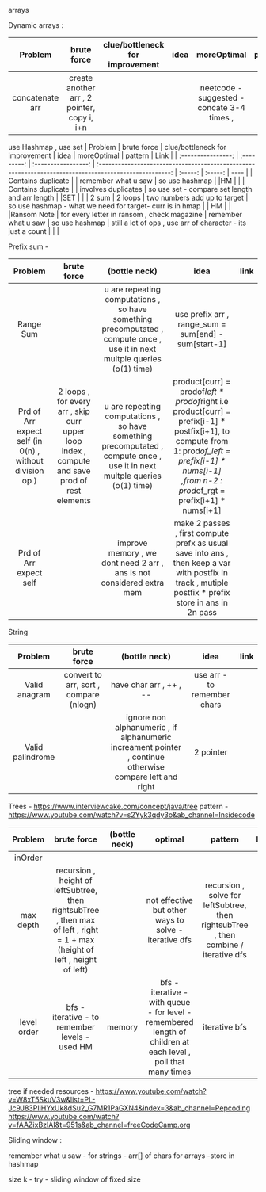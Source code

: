 arrays

Dynamic arrays : 

| Problem | brute force | clue/bottleneck for improvement | idea | moreOptimal | pattern | Link |
| :----------------: | :---------: | :-----------------: | :----------------------------------------------------------------------------------------------------: | :-----: | :-----: | ---- |
| concatenate arr | create another arr  , 2 pointer, copy i, i+n  | | | neetcode - suggested - concate 3-4 times , | | |


use Hashmap , use set
| Problem | brute force | clue/bottleneck for improvement | idea | moreOptimal | pattern | Link |
| :----------------: | :---------: | :-----------------: | :----------------------------------------------------------------------------------------------------: | :-----: | :-----: | ---- |
| Contains duplicate | | remember what u saw | so use hashmap | |HM | |
| Contains duplicate | | involves duplicates | so use set - compare set length and arr length | |SET | |
| 2 sum | 2 loops | two numbers add up to target | so use hashmap - what we need for target- curr is in hmap | | HM | |
|Ransom Note | for every letter in ransom , check magazine | remember what u saw | so use hashmap | still a lot of ops , use arr of character - its just a count | | |

Prefix sum -

|                         Problem                         |                                          brute force                                          |                                                       (bottle neck)                                                        |                                                                                                  idea                                                                                                  | link |
| :-----------------------------------------------------: | :-------------------------------------------------------------------------------------------: | :------------------------------------------------------------------------------------------------------------------------: | :----------------------------------------------------------------------------------------------------------------------------------------------------------------------------------------------------: | :--: |
|                        Range Sum                        |                                                                                               | u are repeating computations , so have something precomputated , compute once , use it in next multple queries (o(1) time) |                                                                          use prefix arr , range_sum = sum[end] - sum[start-1]                                                                          |      |
| Prd of Arr expect self (in 0(n) , without division op ) | 2 loops , for every arr , skip curr upper loop index , compute and save prod of rest elements | u are repeating computations , so have something precomputated , compute once , use it in next multple queries (o(1) time) | product[curr] = prodof*left * prodof*right i.e product[curr] = prefix[i-1] * postfix[i+1], to compute from 1: prod*of_left = prefix[i-1] * nums[i-1] ,from n-2 : prod*of_rgt = prefix[i+1] * nums[i+1] |
|                 Prd of Arr expect self                  |                                                                                               |                           improve memory , we dont need 2 arr , ans is not considered extra mem                            |                         make 2 passes , first compute prefx as usual save into ans , then keep a var with postfix in track , mutiple postfix \* prefix store in ans in 2n pass                         |      |

String

|     Problem      |              brute force               |                                              (bottle neck)                                               |            idea             | link |
| :--------------: | :------------------------------------: | :------------------------------------------------------------------------------------------------------: | :-------------------------: | :--: |
|  Valid anagram   | convert to arr, sort , compare (nlogn) |                                         have char arr , ++ , --                                          | use arr - to remember chars |      |
| Valid palindrome |                                        | ignore non alphanumeric , if alphanumeric increament pointer , continue otherwise compare left and right |          2 pointer          |      |

Trees - https://www.interviewcake.com/concept/java/tree
pattern - https://www.youtube.com/watch?v=s2Yyk3qdy3o&ab_channel=Insidecode

|   Problem   |                                                         brute force                                                         | (bottle neck) |                                                    optimal                                                    |                                       pattern                                       | link | time taken |
| :---------: | :-------------------------------------------------------------------------------------------------------------------------: | :-----------: | :-----------------------------------------------------------------------------------------------------------: | :---------------------------------------------------------------------------------: | :--: | :--------: |
|   inOrder   |                                                                                                                             |               |                                                                                                               |                                                                                     |      |            |
|  max depth  | recursion , height of leftSubtree, then rightsubTree , then max of left , right = 1 + max (height of left , height of left) |               |                             not effective but other ways to solve - iterative dfs                             | recursion , solve for leftSubtree, then rightsubTree , then combine / iterative dfs |      |  10 mins   |
| level order |                                       bfs - iterative - to remember levels - used HM                                        |    memory     | bfs - iterative - with queue - for level - remembered length of children at each level , poll that many times |                                    iterative bfs                                    |      |  30 mins   |

tree if needed resources - https://www.youtube.com/watch?v=W8xT5SkuV3w&list=PL-Jc9J83PIiHYxUk8dSu2_G7MR1PaGXN4&index=3&ab_channel=Pepcoding
https://www.youtube.com/watch?v=fAAZixBzIAI&t=951s&ab_channel=freeCodeCamp.org


Sliding window : 













remember what u saw - 
for strings - arr[] of chars 
for arrays -store in hashmap 

size k - try - sliding window of fixed size


